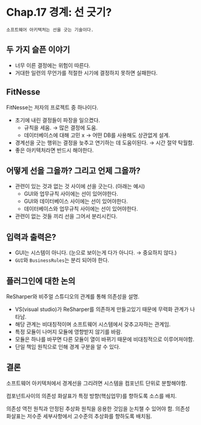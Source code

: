# Chap.17 경계: 선 긋기?

`소프트웨어 아키텍처는 선을 긋는 기술이다.`

## 두 가지 슬픈 이야기

* 너무 이른 결정에는 위험이 따른다.
* 거대한 일련의 무언가를 적절한 시기에 결정하지 못하면 실패한다.

## FitNesse

FitNesse는 저자의 프로젝트 중 하나이다.

* 초기에 내린 결정들이 파장을 일으켰다.
  * 규칙을 세움. → 많은 결정에 도움.
  * 데이터베이스에 대해 고민 x → 어떤 DB를 사용해도 상관없게 설계.
* 경계선을 긋는 행위는 결정을 늦추고 연기하는 데 도움이된다. → 시간 절약 탁월함.
* 좋은 아키텍처라면 반드시 해야한다.

## 어떻게 선을 그을까? 그리고 언제 그을까?

* 관련이 있는 것과 없는 것 사이에 선을 긋는다. \(아래는 예시\)
  * GUI와 업무규칙 사이에는 선이 있어야한다.
  * GUI와 데이터베이스 사이에는 선이 있어야한다.
  * 데이터베이스와 업무규칙 사이에는 선이 있어야한다.
* 관련이 없는 것들 끼리 선을 그어서 분리시킨다.

## 입력과 출력은?

* GUI는 시스템이 아니다. \(눈으로 보이는게 다가 아니다. → 중요하지 않다.\)
* `GUI`와 `BusinessRules`는 분리 되어야 한다.

## 플러그인에 대한 논의

ReSharper와 비주얼 스튜디오의 관계를 통해 의존성을 설명.

* VS\(visual studio\)가 ReSharper를 의존하게 만들고있기 때문에 무력화 관계가 나타남.
* 해당 관계는 비대칭적이며 소프트웨어 시스템에서 갖추고자하는 관계임.
* 특정 모듈이 나머지 모듈에 영향받지 않기를 바람.
* 모듈은 하나를 바꾸면 다른 모듈이 열이 바뀌기 때문에 비대칭적으로 이루어져야함.
* 단일 책임 원칙으로 인해 경계 구분을 알 수 있다.

## 결론

소프트웨어 아키텍처에서 경계선을 그리려면 시스템을 컴포넌트 단위로 분할해야함.

컴포넌트사이의 의존성 화살표가 특정 방향\(핵심업무\)를 향하도록 소스를 배치.

의존성 역전 원칙과 안정된 추상화 원칙을 응용한 것임을 눈치챌 수 있어야 함. 의존성 화살표는 저수준 세부사항에서 고수준의 추상화를 향하도록 배치됨.

